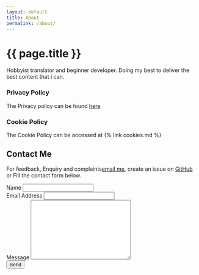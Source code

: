 ```yaml
---
layout: default
title: About
permalink: /about/
---
```

<h1>{{ page.title }}</h1>
Hobbyist translator and beginner developer. Doing my best to deliver the best content that i can.


<h3>Privacy Policy</h2>
<p>The Privacy policy can be found <a href="https://eontec.github.io/privacy">here</a></p>

### Cookie Policy
The Cookie Policy can be accessed at {% link cookies.md %}

<h2>Contact Me</h2>
   <p>For feedback, Enquiry and complaints<a href="mailto:ogoinjasamuel+siteforms@gmail.com">email me</a>, create an issue on <a href="https://github.com/Eontec/eontec.github.io">GitHub</a> or Fill the contact form below.</p>


<form
  action="https://formspree.io/f/xnqkqygd"
  method="POST"
>
  <label for="name">Name</label>
    <input type="text" id="name" name="name" class="full-width"><br>
    <label for="email">Email Address</label>
    <input type="email" id="email" name="_replyto" class="full-width"><br>
    <label for="message">Message</label>
    <textarea name="message" id="message" cols="30" rows="10" class="full-width"></textarea><br>
    <input type="submit" value="Send" class="button">
</form>

